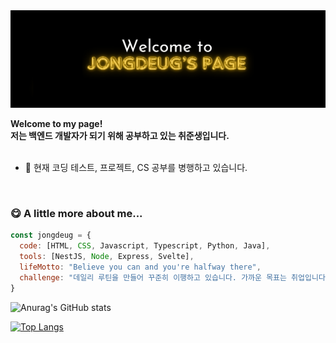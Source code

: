 <div align="center">
  <img src="https://github.com/JongDeug/Jongdeug/blob/main/banner.png" />
</div>

**Welcome to my page!**
<br>
**저는 백엔드 개발자가 되기 위해 공부하고 있는 취준생입니다.**
<br>
<br>

- 🌱 현재 코딩 테스트, 프로젝트, CS 공부를 병행하고 있습니다.
<br>

### 😋 A little more about me...

```javascript
const jongdeug = {
  code: [HTML, CSS, Javascript, Typescript, Python, Java],
  tools: [NestJS, Node, Express, Svelte],
  lifeMotto: "Believe you can and you're halfway there",
  challenge: "데일리 루틴을 만들어 꾸준히 이행하고 있습니다. 가까운 목표는 취업입니다:)"
}
```

![Anurag's GitHub stats](https://github-readme-stats.vercel.app/api?username=jongdeug&hide=contribs,prs&show_icons=true&theme=테마)



[![Top Langs](https://github-readme-stats.vercel.app/api/top-langs/?username=jongdeug)](https://github.com/anuraghazra/github-readme-stats)

